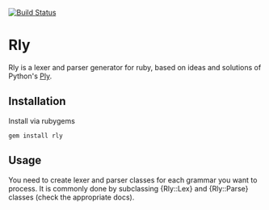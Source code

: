 [![Build Status](https://secure.travis-ci.org/farcaller/rly.png?branch=master)](http://travis-ci.org/farcaller/rly)

# Rly

Rly is a lexer and parser generator for ruby, based on ideas and solutions of
Python's [Ply](http://www.dabeaz.com/ply/).

## Installation

Install via rubygems

    gem install rly

## Usage

You need to create lexer and parser classes for each grammar you want to process.
It is commonly done by subclassing {Rly::Lex} and {Rly::Parse} classes (check the
appropriate docs).
